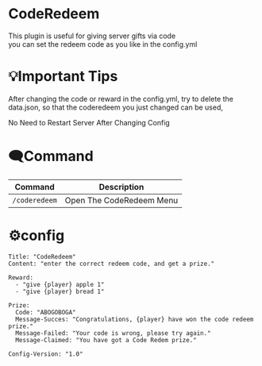 # CodeRedeem
This plugin is useful for giving server gifts via code</br>
you can set the redeem code as you like in the config.yml

# 💡Important Tips
After changing the code or reward in the config.yml, try to delete the data.json, so that the coderedeem you just changed can be used,

No Need to Restart Server After Changing Config

# 🗨Command
Command | Description 
--- | ---
`/coderedeem` | Open The CodeRedeem Menu

# ⚙config 
```
Title: "CodeRedeem"
Content: "enter the correct redeem code, and get a prize."

Reward:
  - "give {player} apple 1"
  - "give {player} bread 1"

Prize:
  Code: "ABOGOBOGA"
  Message-Succes: "Congratulations, {player} have won the code redeem prize."
  Message-Failed: "Your code is wrong, please try again."
  Message-Claimed: "You have got a Code Redem prize."

Config-Version: "1.0"

```
